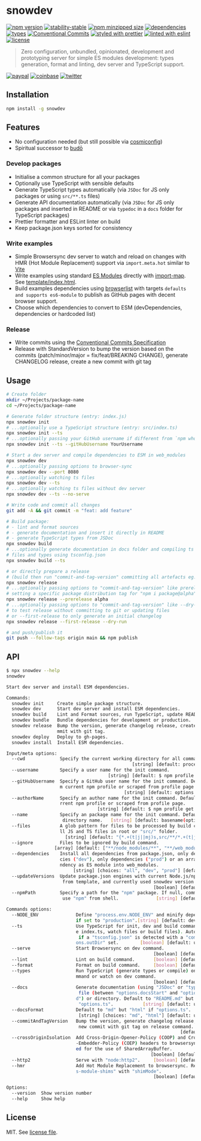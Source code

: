# snowdev

[![npm version](https://img.shields.io/npm/v/snowdev)](https://www.npmjs.com/package/snowdev)
[![stability-stable](https://img.shields.io/badge/stability-stable-green.svg)](https://www.npmjs.com/package/snowdev)
[![npm minzipped size](https://img.shields.io/bundlephobia/minzip/snowdev)](https://bundlephobia.com/package/snowdev)
[![dependencies](https://img.shields.io/librariesio/release/npm/snowdev)](https://github.com/dmnsgn/snowdev/blob/main/package.json)
[![types](https://img.shields.io/npm/types/snowdev)](https://github.com/microsoft/TypeScript)
[![Conventional Commits](https://img.shields.io/badge/Conventional%20Commits-1.0.0-fa6673.svg)](https://conventionalcommits.org)
[![styled with prettier](https://img.shields.io/badge/styled_with-Prettier-f8bc45.svg?logo=prettier)](https://github.com/prettier/prettier)
[![linted with eslint](https://img.shields.io/badge/linted_with-ES_Lint-4B32C3.svg?logo=eslint)](https://github.com/eslint/eslint)
[![license](https://img.shields.io/github/license/dmnsgn/snowdev)](https://github.com/snowdev/snowdev/blob/main/LICENSE)

> Zero configuration, unbundled, opinionated, development and prototyping server for simple ES modules development: types generation, format and linting, dev server and TypeScript support.

[![paypal](https://img.shields.io/badge/donate-paypal-informational?logo=paypal)](https://paypal.me/dmnsgn)
[![coinbase](https://img.shields.io/badge/donate-coinbase-informational?logo=coinbase)](https://commerce.coinbase.com/checkout/56cbdf28-e323-48d8-9c98-7019e72c97f3)
[![twitter](https://img.shields.io/twitter/follow/dmnsgn?style=social)](https://twitter.com/dmnsgn)

## Installation

```bash
npm install -g snowdev
```

## Features

- No configuration needed (but still possible via [cosmiconfig](https://github.com/davidtheclark/cosmiconfig))
- Spiritual successor to [budō](https://github.com/mattdesl/budo/)

### Develop packages

- Initialise a common structure for all your packages
- Optionally use TypeScript with sensible defaults
- Generate TypeScript types automatically (via `JSDoc` for JS only packages or using `src/**.ts` files)
- Generate API documentation automatically (via `JSDoc` for JS only packages and inserted in README or via `typedoc` in a `docs` folder for TypeScript packages)
- Prettier formatter and ESLint linter on build
- Keep package.json keys sorted for consistency

### Write examples

- Simple Browsersync dev server to watch and reload on changes with HMR (Hot Module Replacement) support via `import.meta.hot` similar to [Vite](https://vitejs.dev/guide/api-hmr.html#hmr-api)
- Write examples using standard [ES Modules](https://developer.mozilla.org/en-US/docs/Web/JavaScript/Guide/Modules) directly with [import-map](https://github.com/WICG/import-maps). See [template/index.html](template/index.html).
- Build examples dependencies using [browserlist](https://github.com/browserslist/browserslist) with targets `defaults and supports es6-module` to publish as GitHub pages with decent browser support.
- Choose which dependencies to convert to ESM (devDependencies, dependencies or hardcoded list)

### Release

- Write commits using the [Conventional Commits Specification](https://www.conventionalcommits.org/en/v1.0.0/)
- Release with StandardVersion to bump the version based on the commits (patch/minor/major = fix/feat/BREAKING CHANGE), generate CHANGELOG release, create a new commit with git tag

## Usage

```bash
# Create folder
mkdir ~/Projects/package-name
cd ~/Projects/package-name

# Generate folder structure (entry: index.js)
npx snowdev init
# ...optionally use a TypeScript structure (entry: src/index.ts)
npx snowdev init --ts
# ...optionally passing your GitHub username if different from `npm whoami`
npx snowdev init --ts --gitHubUsername YourUsername

# Start a dev server and compile dependencies to ESM in web_modules
npx snowdev dev
# ...optionally passing options to browser-sync
npx snowdev dev --port 8080
# ...optionally watching ts files
npx snowdev dev --ts
# ...optionally watching ts files without dev server
npx snowdev dev --ts --no-serve

# Write code and commit all changes
git add -A && git commit -m "feat: add feature"

# Build package:
# - lint and format sources
# - generate documentation and insert it directly in README
# - generate TypeScript types from JSDoc
npx snowdev build
# ...optionally generate documentation in docs folder and compiling ts
# files and types using tsconfig.json
npx snowdev build --ts

# or directly prepare a release
# (build then run "commit-and-tag-version" committing all artefacts eg. docs)
npx snowdev release
# ...optionally passing options to "commit-and-tag-version" like prerelease
# setting a specific package distribution tag for "npm i package@alpha"
npx snowdev release --prerelease alpha
# ...optionally passing options to "commit-and-tag-version" like --dry-run
# to test release without committing to git or updating files
# or --first-release to only generate an initial changelog
npx snowdev release --first-release --dry-run

# and push/publish it
git push --follow-tags origin main && npm publish
```

## API

```bash
$ npx snowdev --help
snowdev

Start dev server and install ESM dependencies.

Commands:
  snowdev init     Create simple package structure.
  snowdev dev      Start dev server and install ESM dependencies.      [default]
  snowdev build    Lint and Format sources, run TypeScript, update README API.
  snowdev bundle   Bundle dependencies for development or production.
  snowdev release  Bump the version, generate changelog release, create a new co
                   mmit with git tag.
  snowdev deploy   Deploy to gh-pages.
  snowdev install  Install ESM dependencies.

Input/meta options:
  --cwd             Specify the current working directory for all commands.
                                               [string] [default: process.cwd()]
  --username        Specify a user name for the init command.
                                      [string] [default: $ npm profile get name]
  --gitHubUsername  Specify a GitHub user name for the init command. Default fro
                    m current npm profile or scraped from profile page.
                                            [string] [default: options.username]
  --authorName      Specify an author name for the init command. Default from cu
                    rrent npm profile or scraped from profile page.
                                  [string] [default: $ npm profile get fullname]
  --name            Specify an package name for the init command. Default to cwd
                     directory name.   [string] [default: basename(options.cwd)]
  --files           A glob pattern for files to be processed by build command. A
                    ll JS and TS files in root or "src/" folder.
                      [string] [default: "{*.+(t|j||mj)s,src/**/*.+(t|j||mj)s}"]
  --ignore          Files to be ignored by build command.
                  [array] [default: ["**/node_modules/**", "**/web_modules/**"]]
  --dependencies    Install all dependencies from package.json, only devDependen
                    cies ("dev"), only dependencies ("prod") or an array of depe
                    ndency as ES module into web_modules.
                         [string] [choices: "all", "dev", "prod"] [default: all]
  --updateVersions  Update package.json engines with current Node.js/npm version
                     from template, and currently used snowdev version.
                                                       [boolean] [default: true]
  --npmPath         Specify a path for the "npm" package. If null, commands will
                     use "npm" from shell.              [string] [default: null]

Commands options:
  --NODE_ENV              Define "process.env.NODE_ENV" and minify dependencies
                          if set to "production".[string] [default: development]
  --ts                    Use TypeScript for init, dev and build commands (creat
                          e index.ts, watch files or build files). Auto-detected
                           if a "tsconfig.json" is detected with a "compilerOpti
                          ons.outDir" set.        [boolean] [default: undefined]
  --serve                 Start Browsersync on dev command.
                                                       [boolean] [default: true]
  --lint                  Lint on build command.       [boolean] [default: true]
  --format                Format on build command.     [boolean] [default: true]
  --types                 Run TypeScript (generate types or compile) on build co
                          mmand or watch on dev command.
                                                       [boolean] [default: true]
  --docs                  Generate documentation (using "JSDoc" or "typedoc") in
                           file (between "options.docsStart" and "options.docsEn
                          d") or directory. Default to "README.md" but "docs" if
                           "options.ts".           [string] [default: undefined]
  --docsFormat            Default to "md" but "html" if "options.ts".
                           [string] [choices: "md", "html"] [default: undefined]
  --commitAndTagVersion   Bump the version, generate changelog release, create a
                           new commit with git tag on release command.
                                                                 [default: true]
  --crossOriginIsolation  Add Cross-Origin-Opener-Policy (COOP) and Cross-Origin
                          -Embedder-Policy (COEP) headers to browsersync. Requir
                          ed for the use of SharedArrayBuffer.
                                                      [boolean] [default: false]
  --http2                 Serve with "node:http2".     [boolean] [default: true]
  --hmr                   Add Hot Module Replacement to browsersync. Requires "e
                          s-module-shims" with "shimMode".
                                                       [boolean] [default: true]

Options:
  --version  Show version number                                       [boolean]
  --help     Show help                                                 [boolean]
```

## License

MIT. See [license file](https://github.com/dmnsgn/snowdev/blob/main/LICENSE.md).
